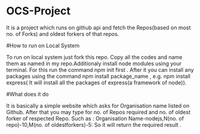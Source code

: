 # OCS-Project
It is a project which runs on github api and fetch the Repos(based on most no. of Forks) and oldest forkers of that repos.



#How to run on Local System



To run on local system just fork this repo. Copy all the codes and name them as named in my repo.Additionaly install node modules using your terminal. For this run the command npm init first . After it you can install any packages using the command npm install package_name , e.g. npm install express( It will install all the packages of express(a framework of node)).




#What does it do





It is basically a simple website which asks for Organisation name listed on Github. After that you may type for no. of Repos required and no. of oldest forker of respected Repo. Such as : Organisation Name-nodejs,N(no. of repo)-10,M(no. of oldestforkers)-5: So it will return the required result .
